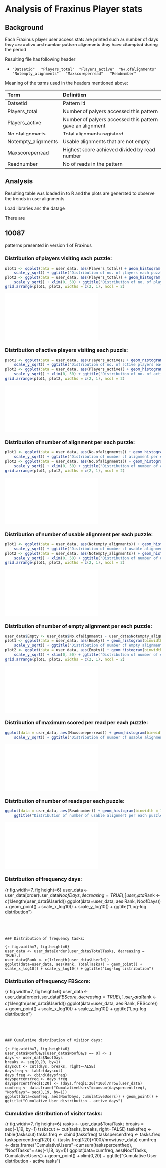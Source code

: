 Analysis of Fraxinus Player stats
========================================================

Background
--------------------------------------------------------
Each Fraxinus player user access stats are printed such as number of days they are active and number pattern alignments they have attempted during the period

Resulting file has following header  
* `"Datsetid"   "Players_total"  "Players_active"  "No.ofalignments"    "Notempty_alignments"   "Maxscoreperread"   "Readnumber"`  

Meaning of the terms used in the headers mentioned above:

| Term                | Definition                                                  |
|:------------------- |:----------------------------------------------------------- |
| Datsetid            | Pattern Id |
| Players_total       |	Number of palyers accessed this pattern |
| Players_active      |	Number of palyers accessed this pattern gave an alignment |
| No.ofalignments     |	Total alignments registerd |
| Notempty_alignments |	Usable alignments that are not empty | 
| Maxscoreperread     | Highest score achieved divided by read number | 
| Readnumber          | No of reads in the pattern | 

Analysis
--------------------------------------------------------
Resulting table was loaded in to R and the plots are generated to observe the trends in user alignments

Load libraries and the datage



There are 
## 10087 
patterns presented in version 1 of Fraxinus


### Distribution of players visiting each puzzle:


```r
plot1 <- ggplot(data = user_data, aes(Players_total)) + geom_histogram(binwidth = 2) + 
    scale_y_sqrt() + ggtitle("Distribution of no. of players each puzzle")
plot2 <- ggplot(data = user_data, aes(Players_total)) + geom_histogram(binwidth = 2) + 
    scale_y_sqrt() + xlim(0, 50) + ggtitle("Distribution of no. of players each puzzle")
grid.arrange(plot1, plot2, widths = c(2, 1), ncol = 2)
```

![plot of chunk unnamed-chunk-1](figure/unnamed-chunk-1.pdf) 



### Distribution of active players visiting each puzzle:


```r
plot1 <- ggplot(data = user_data, aes(Players_active)) + geom_histogram(binwidth = 2) + 
    scale_y_sqrt() + ggtitle("Distribution of no. of active players each puzzle")
plot2 <- ggplot(data = user_data, aes(Players_active)) + geom_histogram(binwidth = 2) + 
    scale_y_sqrt() + xlim(0, 50) + ggtitle("Distribution of no. of active players each puzzle")
grid.arrange(plot1, plot2, widths = c(2, 1), ncol = 2)
```

![plot of chunk unnamed-chunk-2](figure/unnamed-chunk-2.pdf) 



### Distribution of number of alignment per each puzzle:


```r
plot1 <- ggplot(data = user_data, aes(No.ofalignments)) + geom_histogram(binwidth = 2) + 
    scale_y_sqrt() + ggtitle("Distribution of number of alignment per each puzzle")
plot2 <- ggplot(data = user_data, aes(No.ofalignments)) + geom_histogram(binwidth = 2) + 
    scale_y_sqrt() + xlim(0, 50) + ggtitle("Distribution of number of alignment per each puzzle")
grid.arrange(plot1, plot2, widths = c(2, 1), ncol = 2)
```

![plot of chunk unnamed-chunk-3](figure/unnamed-chunk-3.pdf) 



### Distribution of number of usable alignment per each puzzle:


```r
plot1 <- ggplot(data = user_data, aes(Notempty_alignments)) + geom_histogram(binwidth = 2) + 
    scale_y_sqrt() + ggtitle("Distribution of number of usable alignment per each puzzle")
plot2 <- ggplot(data = user_data, aes(Notempty_alignments)) + geom_histogram(binwidth = 2) + 
    scale_y_sqrt() + xlim(0, 50) + ggtitle("Distribution of number of usable alignment per each puzzle")
grid.arrange(plot1, plot2, widths = c(2, 1), ncol = 2)
```

![plot of chunk unnamed-chunk-4](figure/unnamed-chunk-4.pdf) 




### Distribution of number of empty alignment per each puzzle:


```r
user_data$Empty <- user_data$No.ofalignments - user_data$Notempty_alignments
plot1 <- ggplot(data = user_data, aes(Empty)) + geom_histogram(binwidth = 2) + 
    scale_y_sqrt() + ggtitle("Distribution of number of empty alignment per each puzzle")
plot2 <- ggplot(data = user_data, aes(Empty)) + geom_histogram(binwidth = 2) + 
    scale_y_sqrt() + xlim(0, 50) + ggtitle("Distribution of number of empty alignment per each puzzle")
grid.arrange(plot1, plot2, widths = c(2, 1), ncol = 2)
```

![plot of chunk unnamed-chunk-5](figure/unnamed-chunk-5.pdf) 




### Distribution of maximum scored per read per each puzzle:


```r
ggplot(data = user_data, aes(Maxscoreperread)) + geom_histogram(binwidth = 1) + 
    scale_y_sqrt() + ggtitle("Distribution of number of usable alignment per each puzzle")
```

![plot of chunk unnamed-chunk-6](figure/unnamed-chunk-6.pdf) 



### Distribution of number of reads per each puzzle:


```r
ggplot(data = user_data, aes(Readnumber)) + geom_histogram(binwidth = 1) + scale_y_sqrt() + 
    ggtitle("Distribution of number of usable alignment per each puzzle")
```

![plot of chunk unnamed-chunk-7](figure/unnamed-chunk-7.pdf) 



### Distribution of frequency days:

{r fig.width=7, fig.height=6}
user_data <- user_data[order(user_data$NoofDays, decreasing = TRUE),]
user_data$Rank <- c(1:length(user_data$UserId))
ggplot(data=user_data, aes(Rank, NoofDays)) + geom_point() + scale_x_log10() + scale_y_log10() + ggtitle("Log-log distribution")

```




### Distribution of frequency tasks:

{r fig.width=7, fig.height=6}
user_data <- user_data[order(user_data$TotalTasks, decreasing = TRUE),]
user_data$Rank <- c(1:length(user_data$UserId))
ggplot(data=user_data, aes(Rank, TotalTasks)) + geom_point() + scale_x_log10() + scale_y_log10() + ggtitle("Log-log distribution")

```




### Distribution of frequency FBScore:

{r fig.width=7, fig.height=6}
user_data <- user_data[order(user_data$FBScore, decreasing = TRUE),]
user_data$Rank <- c(1:length(user_data$UserId))
ggplot(data=user_data, aes(Rank, FBScore)) + geom_point() + scale_x_log10() + scale_y_log10() + ggtitle("Log-log distribution")

```




### Cumulative distribution of visitor days:

{r fig.width=7, fig.height=6}
user_data$NoofDays[user_data$NoofDays == 0] <- 1
days <- user_data$NoofDays
breaks <- seq(0,20, by=1)
dayscut <- cut(days, breaks, right=FALSE)
daysfreq <- table(dayscut)
days.freq <- cbind(daysfreq)
dayspercentfreq <- days.freq
dayspercentfreq[1:20] <- (days.freq[1:20]*100)/nrow(user_data)
cumfreq <- data.frame("CumulativeUsers"=cumsum(dayspercentfreq), "NoofDays"= seq(0,19, by=1))
ggplot(data=cumfreq, aes(NoofDays, CumulativeUsers)) + geom_point() + ggtitle("Cumulative User distribution - active days")

```



### Cumulative distribution of visitor tasks:

{r fig.width=7, fig.height=6}
tasks <- user_data$TotalTasks
breaks = seq(-1,19, by=1)
taskscut <- cut(tasks, breaks, right=FALSE)
tasksfreq <- table(taskscut)
tasks.freq <- cbind(tasksfreq)
taskspercentfreq <- tasks.freq
taskspercentfreq[1:20] <- (tasks.freq[1:20]*100)/nrow(user_data)
cumfreq <- data.frame("CumulativeUsers"=cumsum(taskspercentfreq), "NoofTasks"= seq(-1,18, by=1))
ggplot(data=cumfreq, aes(NoofTasks, CumulativeUsers)) + geom_point() + xlim(0,20) + ggtitle("Cumulative User distribution - active tasks")

```




